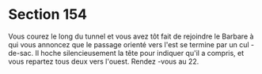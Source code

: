 # Section 154

Vous courez le long du tunnel et vous avez tôt fait de rejoindre le Barbare à qui vous
annoncez que le passage orienté vers l'est se termine par un cul -de-sac. Il hoche
silencieusement la tête pour indiquer qu'il a compris, et vous repartez tous deux vers
l'ouest. Rendez -vous au 22.